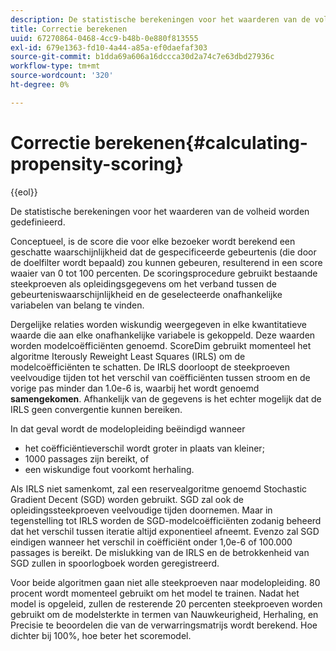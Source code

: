```yaml
---
description: De statistische berekeningen voor het waarderen van de volheid worden gedefinieerd.
title: Correctie berekenen
uuid: 67270864-0468-4cc9-b48b-0e880f813555
exl-id: 679e1363-fd10-4a44-a85a-ef0daefaf303
source-git-commit: b1dda69a606a16dccca30d2a74c7e63dbd27936c
workflow-type: tm+mt
source-wordcount: '320'
ht-degree: 0%

---
```


# Correctie berekenen{#calculating-propensity-scoring}

{{eol}}

De statistische berekeningen voor het waarderen van de volheid worden gedefinieerd.

Conceptueel, is de score die voor elke bezoeker wordt berekend een geschatte waarschijnlijkheid dat de gespecificeerde gebeurtenis (die door de doelfilter wordt bepaald) zou kunnen gebeuren, resulterend in een score waaier van 0 tot 100 percenten. De scoringsprocedure gebruikt bestaande steekproeven als opleidingsgegevens om het verband tussen de gebeurteniswaarschijnlijkheid en de geselecteerde onafhankelijke variabelen van belang te vinden.

Dergelijke relaties worden wiskundig weergegeven in elke kwantitatieve waarde die aan elke onafhankelijke variabele is gekoppeld. Deze waarden worden modelcoëfficiënten genoemd. ScoreDim gebruikt momenteel het algoritme Iterously Reweight Least Squares (IRLS) om de modelcoëfficiënten te schatten. De IRLS doorloopt de steekproeven veelvoudige tijden tot het verschil van coëfficiënten tussen stroom en de vorige pas minder dan 1.0e-6 is, waarbij het wordt genoemd **samengekomen**. Afhankelijk van de gegevens is het echter mogelijk dat de IRLS geen convergentie kunnen bereiken.

In dat geval wordt de modelopleiding beëindigd wanneer

* het coëfficiëntieverschil wordt groter in plaats van kleiner;
* 1000 passages zijn bereikt, of
* een wiskundige fout voorkomt herhaling.

Als IRLS niet samenkomt, zal een reservealgoritme genoemd Stochastic Gradient Decent (SGD) worden gebruikt. SGD zal ook de opleidingssteekproeven veelvoudige tijden doornemen. Maar in tegenstelling tot IRLS worden de SGD-modelcoëfficiënten zodanig beheerd dat het verschil tussen iteratie altijd exponentieel afneemt. Evenzo zal SGD eindigen wanneer het verschil in coëfficiënt onder 1,0e-6 of 100.000 passages is bereikt. De mislukking van de IRLS en de betrokkenheid van SGD zullen in spoorlogboek worden geregistreerd.

Voor beide algoritmen gaan niet alle steekproeven naar modelopleiding. 80 procent wordt momenteel gebruikt om het model te trainen. Nadat het model is opgeleid, zullen de resterende 20 percenten steekproeven worden gebruikt om de modelsterkte in termen van Nauwkeurigheid, Herhaling, en Precisie te beoordelen die van de verwarringsmatrijs wordt berekend. Hoe dichter bij 100%, hoe beter het scoremodel.
